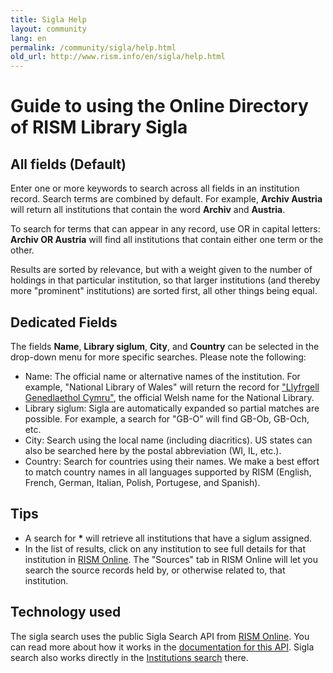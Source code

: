 ```yaml
---
title: Sigla Help
layout: community
lang: en
permalink: /community/sigla/help.html
old_url: http://www.rism.info/en/sigla/help.html
---
```


# Guide to using the Online Directory of RISM Library Sigla

## All fields (Default)

Enter one or more keywords to search across all fields in an institution record. Search terms are combined by default. For example, **Archiv Austria** will return all institutions that contain the word **Archiv** and **Austria**.

To search for terms that can appear in any record, use OR in capital letters: **Archiv OR Austria** will find all institutions that contain either one term or the other.

Results are sorted by relevance, but with a weight given to the number of holdings in that particular institution, so that larger institutions (and thereby more "prominent" institutions) are sorted first, all other things being equal.

## Dedicated Fields

The fields **Name**, **Library siglum**, **City**, and **Country** can be selected in the drop-down menu for more specific searches. Please note the following:

* Name: The official name or alternative names of the institution. For example, "National Library of Wales" will return the record for ["Llyfrgell Genedlaethol Cymru"](https://rism.online/institutions/30001516), the official Welsh name for the National Library.
* Library siglum: Sigla are automatically expanded so partial matches are possible. For example, a search for "GB-O" will find GB-Ob, GB-Och, etc.
* City: Search using the local name (including diacritics). US states can also be searched here by the postal abbreviation (WI, IL, etc.).
* Country: Search for countries using their names. We make a best effort to match country names in all languages supported by RISM (English, French, German, Italian, Polish, Portugese, and Spanish).

## Tips

* A search for **\*** will retrieve all institutions that have a siglum assigned.
* In the list of results, click on any institution to see full details for that institution in [RISM Online](https://rism.online). The "Sources" tab in RISM Online will let you search the source records held by, or otherwise related to, that institution.

## Technology used

The sigla search uses the public Sigla Search API from [RISM Online](https://rism.online). You can read more about how it works in the [documentation for this API](https://rism.online/docs/api/sigla-api/). Sigla search also works directly in the [Institutions search](http://dev.rism.offline/?mode=institutions) there.
